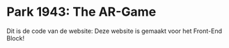 # Park 1943: The AR-Game
Dit is de code van de website:
Deze website is gemaakt voor het Front-End Block!
